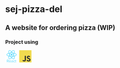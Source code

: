 # sej-pizza-del
## A website for ordering pizza (WIP)
### Project using
<img src="https://raw.githubusercontent.com/devicons/devicon/master/icons/react/react-original-wordmark.svg" alt="React" width="40" height="40"> <img src="https://raw.githubusercontent.com/devicons/devicon/master/icons/javascript/javascript-original.svg" alt="JavaScript" width="40" height="40">

